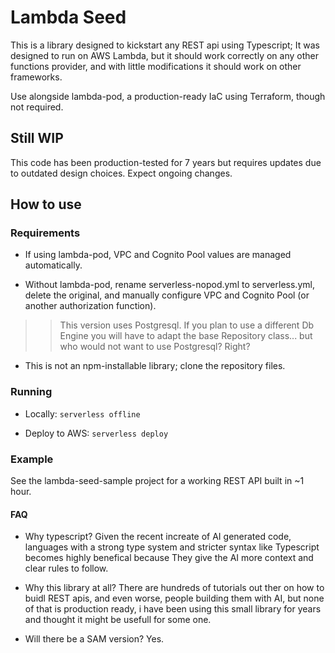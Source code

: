 # Lambda Seed

This is a library designed to kickstart any REST api using Typescript; It was designed to run on AWS Lambda, but it should work correctly on any other functions provider, and with little modifications it should work on other frameworks.

Use alongside lambda-pod, a production-ready IaC using Terraform, though not required.

## Still WIP

This code has been production-tested for 7 years but requires updates due to outdated design choices. Expect ongoing changes.

## How to use

### Requirements

- If using lambda-pod, VPC and Cognito Pool values are managed automatically.

- Without lambda-pod, rename serverless-nopod.yml to serverless.yml, delete the original, and manually configure VPC and Cognito Pool (or another authorization function).

>> This version uses Postgresql. If you plan to use a different Db Engine you will have to adapt the base Repository class... but who would not want to use Postgresql? Right?

- This is not an npm-installable library; clone the repository files.

### Running

- Locally: `serverless offline`

- Deploy to AWS: `serverless deploy`


### Example
See the lambda-seed-sample project for a working REST API built in ~1 hour.

#### FAQ
- Why typescript? 
Given the recent increate of AI generated code, languages with a strong type system and stricter syntax like Typescript becomes highly benefical because They give the AI more context and clear rules to follow.

- Why this library at all?
There are hundreds of tutorials out ther on how to buidl REST apis, and even worse, people building them with AI, but none of that is production ready, i have been using this small library for years and thought it might be usefull for some one.

- Will there be a SAM version?
Yes.
